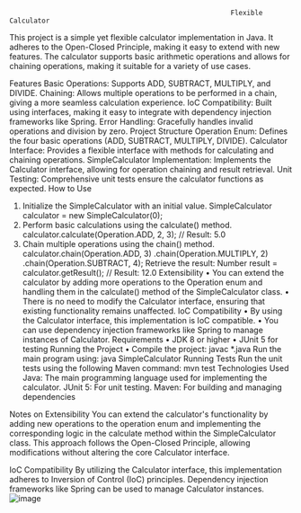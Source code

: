                                                            Flexible Calculator
This project is a simple yet flexible calculator implementation in Java. It adheres to the Open-Closed Principle, making it easy to extend with new features. The calculator supports basic arithmetic operations and allows for chaining operations, making it suitable for a variety of use cases.

Features
Basic Operations: Supports ADD, SUBTRACT, MULTIPLY, and DIVIDE.
Chaining: Allows multiple operations to be performed in a chain, giving a more seamless calculation experience.
IoC Compatibility: Built using interfaces, making it easy to integrate with dependency injection frameworks like Spring.
Error Handling: Gracefully handles invalid operations and division by zero.
Project Structure
Operation Enum: Defines the four basic operations (ADD, SUBTRACT, MULTIPLY, DIVIDE).
Calculator Interface: Provides a flexible interface with methods for calculating and chaining operations.
SimpleCalculator Implementation: Implements the Calculator interface, allowing for operation chaining and result retrieval.
Unit Testing: Comprehensive unit tests ensure the calculator functions as expected.
How to Use
1.	Initialize the SimpleCalculator with an initial value.
                     SimpleCalculator calculator = new SimpleCalculator(0);
2.	Perform basic calculations using the calculate() method.
                      calculator.calculate(Operation.ADD, 2, 3); // Result: 5.0
3.	Chain multiple operations using the chain() method.
                        calculator.chain(Operation.ADD, 3)
                                .chain(Operation.MULTIPLY, 2)
                             .chain(Operation.SUBTRACT, 4);
Retrieve the result:
Number result = calculator.getResult(); // Result: 12.0
Extensibility
•	You can extend the calculator by adding more operations to the Operation enum and handling them in the calculate() method of the SimpleCalculator class.
•	There is no need to modify the Calculator interface, ensuring that existing functionality remains unaffected.
IoC Compatibility
•	By using the Calculator interface, this implementation is IoC compatible. 
•	You can use dependency injection frameworks like Spring to manage instances of Calculator.
Requirements
•	JDK 8 or higher
•	JUnit 5 for testing
Running the Project
•	Compile the project:
                             javac *.java
Run the main program using:
                              java SimpleCalculator
Running Tests
Run the unit tests using the following Maven command:
                                 mvn test
Technologies Used
Java: The main programming language used for implementing the calculator.
JUnit 5: For unit testing.
Maven: For building and managing dependencies

Notes on Extensibility
You can extend the calculator's functionality by adding new operations to the operation enum and implementing the corresponding logic in the calculate method within the SimpleCalculator class. This approach follows the Open-Closed Principle, allowing modifications without altering the core Calculator interface.

IoC Compatibility
By utilizing the Calculator interface, this implementation adheres to Inversion of Control (IoC) principles. Dependency injection frameworks like Spring can be used to manage Calculator instances.
![image](https://github.com/user-attachments/assets/dd63287a-e1bd-461e-91ae-ee7d4ef06eeb)
